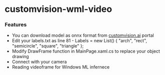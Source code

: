 # customvision-wml-video
### Features

- You can download model as onnx format from [customvision.ai](https://www.customvision.ai/ "customvision.ai") portal
- Edit your labels.txt as line 81 -             Labels = new List<string>() { "arch", "rect", "semicircle", "square", "triangle" }; 
- Modify DrawFrame function in MainPage.xaml.cs to replace your object drawing 
- Connect with your camera
- Reading videoframe for Windows ML infernece

